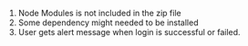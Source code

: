 1. Node Modules is not included in the zip file
2. Some dependency might needed to be installed
3. User gets alert message when login is successful or failed.